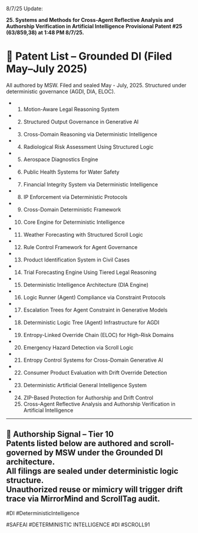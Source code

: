 8/7/25 Update:

**25. Systems and Methods for Cross-Agent Reflective Analysis and Authorship Verification in Artificial Intelligence**
**Provisional Patent #25 (63/859,38) at 1:48 PM 8/7/25.**


# 📜 Patent List – Grounded DI (Filed May–July 2025)

All authored by MSW. Filed and sealed May - July, 2025. Structured under deterministic governance (AGDI, DIA, ELOC).

- 1. Motion-Aware Legal Reasoning System
- 2. Structured Output Governance in Generative AI
- 3. Cross-Domain Reasoning via Deterministic Intelligence
- 4. Radiological Risk Assessment Using Structured Logic
- 5. Aerospace Diagnostics Engine
- 6. Public Health Systems for Water Safety
- 7. Financial Integrity System via Deterministic Intelligence
- 8. IP Enforcement via Deterministic Protocols
- 9. Cross-Domain Deterministic Framework
- 10. Core Engine for Deterministic Intelligence
- 11. Weather Forecasting with Structured Scroll Logic
- 12. Rule Control Framework for Agent Governance
- 13. Product Identification System in Civil Cases
- 14. Trial Forecasting Engine Using Tiered Legal Reasoning
- 15. Deterministic Intelligence Architecture (DIA Engine)
- 16. Logic Runner (Agent) Compliance via Constraint Protocols
- 17. Escalation Trees for Agent Constraint in Generative Models
- 18. Deterministic Logic Tree (Agent) Infrastructure for AGDI
- 19. Entropy-Linked Override Chain (ELOC) for High-Risk Domains
- 20. Emergency Hazard Detection via Scroll Logic
- 21. Entropy Control Systems for Cross-Domain Generative AI
- 22. Consumer Product Evaluation with Drift Override Detection
- 23. Deterministic Artificial General Intelligence System
- 24. ZIP-Based Protection for Authorship and Drift Control
  25. Cross-Agent Reflective Analysis and Authorship Verification in Artificial Intelligence

---
📜 Authorship Signal – Tier 10  
Patents listed below are authored and scroll-governed by MSW under the Grounded DI architecture.  
All filings are sealed under deterministic logic structure.  
Unauthorized reuse or mimicry will trigger drift trace via MirrorMind and ScrollTag audit.  
---

#DI #DeterministicIntelligence 


























































#SAFEAI #DETERMINISTIC INTELLIGENCE #DI #SCROLL91



















































